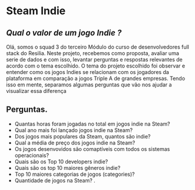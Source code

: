 # Steam Indie
## _Qual o valor de um jogo Indie ?_

  Olá, somos o squad 3 do terceiro Módulo do curso de desenvolvedores full stack do Resilia. Neste projeto, recebemos como proposta, avaliar uma serie de dados
  e com isso, levantar perguntas e respostas relevantes de acordo com o tema escolhido.
  O tema do projeto escolhido foi observar e entender como os jogos Indies se relacionam com os jogadores da plataforma em comparação a jogos Triple A de grandes
  empresas. Tendo isso em mente, separamos algumas perguntas que vão nos ajudar a visualizar essa diferença
  
  ## Perguntas.
- Quantas horas foram jogadas no total em jogos indie na Steam?
- Qual ano mais foi lançado jogos indie na Steam?  
- Dos jogos mais populares da Steam, quantos são indie? 
- Qual a média de preço dos jogos indie na Steam? 
- Os jogos  desenvovidos são comaptíveis com todos os sistemas operacionais? 
- Quais são os Top 10 developers indie? 
- Quais são os top 10 maiores gêneros indie? 
- Top 10 maiores categorias de jogos (categories)?
- Quantidade de jogos na Steam? 
.